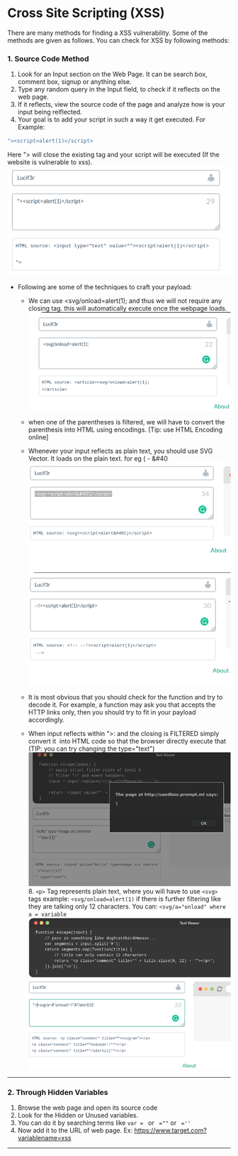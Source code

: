 # Cross Site Scripting (XSS)
There are many methods for finding a XSS vulnerability. Some of the methods are given as follows. 
You can check for XSS by following methods:

### 1.  Source Code Method
1. Look for an Input section on the Web Page. It can be search box, comment box, signup or anything else.
2. Type any random query in the Input field, to check if it reflects on the web page. 
3. If it reflects, view the source code of the page and analyze how is your input being relflected. 
4. Your goal is to add your script in such a way it get executed. For Example:
``` javascript
"><script>alert(1)</script>
```
Here "> will close the existing tag and your script will be executed (If the website is vulnerable to xss).
![](assets/xss1.png)
- Following are some of the techniques to craft your payload: 


	- We can use <svg/onload=alert(1); and thus we will not require any closing tag. this will automatically execute once the webpage loads.	
	 ![](assets/xss2.png)
	 
	 - when one of the parentheses is filtered, we will have to convert the parenthesis into HTML using encodings. \[Tip: use HTML Encoding online\]
	 -  Whenever your input reflects as plain text, you should use SVG Vector. It loads on the plain text. for eg ( - &#40
	 ![](assets/xss3.png)
	 ![](assets/xss4.png)
	 - It is most obvious that you should check for the function and try to decode it. For example, a function may ask you that accepts the HTTP links only, then you should try to fit in your payload accordingly. 
	 -  When input reflects within ">: and the closing is FILTERED simply convert it  into HTML code so that the browser directly execute that (TIP: you can try changing the type="text")
	  ![](assets/xss5.png)
	  8.  ```<p>``` Tag represents plain text, where you will have to use ```<svg>``` tags example: ```<svg/onload=alert(1)``` if there is further filtering like they are talking only 12 characters. You can: ```<svg/a="onload" where a = variable```
  	![](assets/xss6.png)
	
---
	
### 2. Through Hidden Variables 
1. Browse the web page and open its source code 
2. Look for the Hidden or Unused variables.
3. You can do it by searching terms like ```var = ``` or ``` =""``` or ``` =''```
4. Now add it to the URL of web page. Ex: https://www.target.com?variablename=xss


---
	